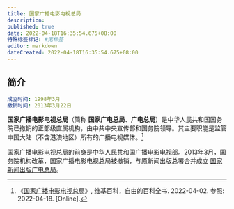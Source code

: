 ```yaml
---
title: 国家广播电影电视总局
description:
published: true
date: 2022-04-18T16:35:54.675+08:00
特殊标签标记: #无标签
editor: markdown
dateCreated: 2022-04-18T16:35:54.675+08:00
---
```


## 简介

```YAML
成立时间: 1998年3月
撤销时间: 2013年3月22日
```

**国家广播电影电视总局**（简称 **国家广电总局**、**广电总局**）是中华人民共和国国务院已撤销的正部级直属机构，由中共中央宣传部和国务院领导。其主要职能是监管中国大陆（不含港澳地区）所有的广播电视媒体。[^1]

国家广播电影电视总局的前身是中华人民共和国广播电影电视部。2013年3月，国务院机构改革，国家广播电影电视总局被撤销，与原新闻出版总署合并成立 [国家新闻出版广电总局](/rule/国家新闻出版广电总局/index.md)。

[^1]: 《[国家广播电影电视总局](https://zh.wikipedia.org/w/index.php?title=国家广播电影电视总局&oldid=70941216)》, 维基百科，自由的百科全书. 2022-04-02. 参照: 2022-04-18. [Online].
